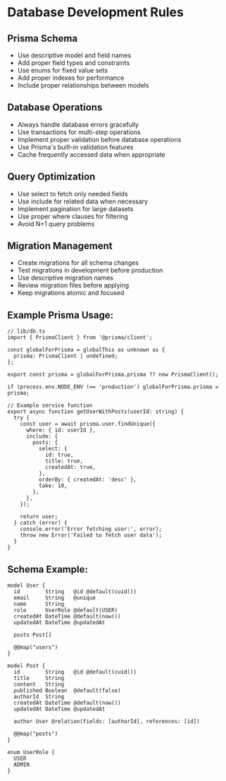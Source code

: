 # Database Development Rules

## Prisma Schema
- Use descriptive model and field names
- Add proper field types and constraints
- Use enums for fixed value sets
- Add proper indexes for performance
- Include proper relationships between models

## Database Operations
- Always handle database errors gracefully
- Use transactions for multi-step operations
- Implement proper validation before database operations
- Use Prisma's built-in validation features
- Cache frequently accessed data when appropriate

## Query Optimization
- Use select to fetch only needed fields
- Use include for related data when necessary
- Implement pagination for large datasets
- Use proper where clauses for filtering
- Avoid N+1 query problems

## Migration Management
- Create migrations for all schema changes
- Test migrations in development before production
- Use descriptive migration names
- Review migration files before applying
- Keep migrations atomic and focused

## Example Prisma Usage:
```tsx
// lib/db.ts
import { PrismaClient } from '@prisma/client';

const globalForPrisma = globalThis as unknown as {
  prisma: PrismaClient | undefined;
};

export const prisma = globalForPrisma.prisma ?? new PrismaClient();

if (process.env.NODE_ENV !== 'production') globalForPrisma.prisma = prisma;
```

```tsx
// Example service function
export async function getUserWithPosts(userId: string) {
  try {
    const user = await prisma.user.findUnique({
      where: { id: userId },
      include: {
        posts: {
          select: {
            id: true,
            title: true,
            createdAt: true,
          },
          orderBy: { createdAt: 'desc' },
          take: 10,
        },
      },
    });
    
    return user;
  } catch (error) {
    console.error('Error fetching user:', error);
    throw new Error('Failed to fetch user data');
  }
}
```

## Schema Example:
```prisma
model User {
  id        String   @id @default(cuid())
  email     String   @unique
  name      String
  role      UserRole @default(USER)
  createdAt DateTime @default(now())
  updatedAt DateTime @updatedAt
  
  posts Post[]
  
  @@map("users")
}

model Post {
  id        String   @id @default(cuid())
  title     String
  content   String
  published Boolean  @default(false)
  authorId  String
  createdAt DateTime @default(now())
  updatedAt DateTime @updatedAt
  
  author User @relation(fields: [authorId], references: [id])
  
  @@map("posts")
}

enum UserRole {
  USER
  ADMIN
}
``` 
